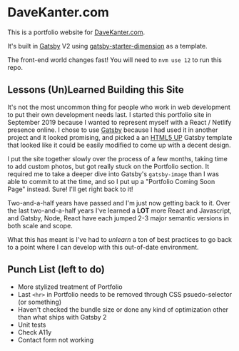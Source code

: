 # DaveKanter.com

This is a portfolio website for [DaveKanter.com](http://www.davekanter.com).  

It's built in [Gatsby](https://gatsby.js) V2 using [gatsby-starter-dimension](https://github.com/codebushi/gatsby-starter-dimension) as a template.

The front-end world changes fast!  You will need to `nvm use 12` to run this repo.

## Lessons (Un)Learned Building this Site
It's not the most uncommon thing for people who work in web development to put their own development needs last.  I started this portfolio site in September 2019 because I wanted to represent myself with a React / Netlify presence online.  I chose to use [Gatsby](https://www.gatsbyjs.com/) because I had used it in another project and it looked promising, and picked a an [HTML5 UP](https://html5up.net/) Gatsby template that looked like it could be easily modified to come up with a decent design.  

I put the site together slowly over the process of a few months, taking time to add custom photos, but got really stuck on the Portfolio section.  It required me to take a deeper dive into Gatsby's `gatsby-image` than I was able to commit to at the time, and so I put up a "Portfolio Coming Soon Page" instead.  Sure!  I'll get right back to it!  

Two-and-a-half years have passed and I'm just now getting back to it.  Over the last two-and-a-half years I've learned a __LOT__ more React and Javascript, and Gatsby, Node, React have each jumped 2-3 major semantic versions in both scale and scope.  

What this has meant is I've had to _unlearn_ a ton of best practices to go back to a point where I can develop with this out-of-date environment.  

## Punch List (left to do)

  * More stylized treatment of Portfolio
  * Last `<hr>` in Portfolio needs to be removed through CSS psuedo-selector (or something)
  * Haven't checked the bundle size or done any kind of optimization other than what ships with Gatsby 2
  * Unit tests
  * Check A11y
  * Contact form not working